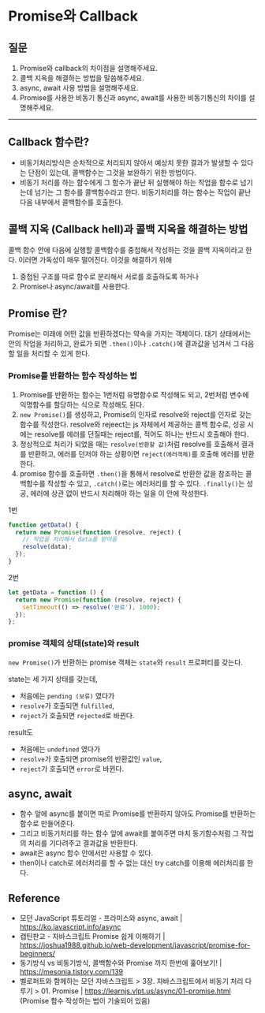 # Promise와 Callback

## 질문

1. Promise와 callback의 차이점을 설명해주세요.
2. 콜백 지옥을 해결하는 방법을 말씀해주세요.
3. async, await 사용 방법을 설명해주세요.
4. Promise를 사용한 비동기 통신과 async, await를 사용한 비동기통신의 차이를 설명해주세요.

---

## Callback 함수란?

- 비동기처리방식은 순차적으로 처리되지 않아서 예상치 못한 결과가 발생할 수 있다는 단점이 있는데, 콜백함수는 그것을 보완하기 위한 방법이다.
- 비동기 처리를 하는 함수에게 그 함수가 끝난 뒤 실행해야 하는 작업을 함수로 넘기는데 넘기는 그 함수를 콜백함수라고 한다. 비동기처리를 하는 함수는 작업이 끝난 다음 내부에서 콜백함수를 호출한다.

## 콜백 지옥 (Callback hell)과 콜백 지옥을 해결하는 방법

콜백 함수 안에 다음에 실행할 콜백함수를 중첩해서 작성하는 것을 콜백 지옥이라고 한다.
이러면 가독성이 매우 떨어진다.
이것을 해결하기 위해

1. 중첩된 구조를 따로 함수로 분리해서 서로를 호출하도록 하거나
2. Promise나 async/await를 사용한다.

## Promise 란?

Promise는 미래에 어떤 값을 반환하겠다는 약속을 가지는 객체이다. 대기 상태에서는 안의 작업을 처리하고, 완료가 되면 `.then()`이나 `.catch()`에 결과값을 넘겨서 그 다음 할 일을 처리할 수 있게 한다.

### Promise를 반환하는 함수 작성하는 법

1. Promise를 반환하는 함수는 1번처럼 유명함수로 작성해도 되고, 2번처럼 변수에 익명함수를 할당하는 식으로 작성해도 된다.
2. `new Promise()`를 생성하고, Promise의 인자로 resolve와 reject를 인자로 갖는 함수를 작성한다. resolve와 rejeect는 js 자체에서 제공하는 콜백 함수로, 성공 시에는 resolve를 에러를 던질때는 reject를, 적어도 하나는 반드시 호출해야 한다.
3. 정상적으로 처리가 되었을 때는 `resolve(반환할 값)`처럼 resolve를 호출해서 결과를 반환하고, 에러를 던저야 하는 상황이면 `reject(에러객체)`를 호출해 에러를 반환한다.
4. promise 함수를 호출하면 `.then()`을 통해서 resolve로 반환한 값을 참조하는 콜백함수를 작성할 수 있고, `.catch()`로는 에러처리를 할 수 있다. `.finally()`는 성공, 에러에 상관 없이 반드시 처리해야 하는 일을 이 안에 작성한다.

1번

```js
function getData() {
  return new Promise(function (resolve, reject) {
    // 작업을 처리해서 data를 받아옴
    resolve(data);
  });
}
```

2번

```js
let getData = function () {
  return new Promise(function (resolve, reject) {
    setTimeout(() => resolve('완료'), 1000);
  });
};
```

### promise 객체의 상태(state)와 result

`new Promise()`가 반환하는 promise 객체는 `state`와 `result` 프로퍼티를 갖는다.

state는 세 가지 상태를 갖는데,

- 처음에는 `pending (보류)` 였다가
- `resolve`가 호출되면 `fulfilled`,
- `reject`가 호출되면 `rejected`로 바뀐다.

result도

- 처음에는 `undefined` 였다가
- `resolve`가 호출되면 promise의 반환값인 `value`,
- `reject`가 호출되면 `error`로 바뀐다.

## async, await

- 함수 앞에 async를 붙이면 따로 Promise를 반환하지 않아도 Promise를 반환하는 함수로 만들어준다.
- 그리고 비동기처리를 하는 함수 앞에 await를 붙여주면 마치 동기함수처럼 그 작업의 처리를 기다려주고 결과값을 반환한다.
- await은 async 함수 안에서만 사용할 수 있다.
- then이나 catch로 에러처리를 할 수 없는 대신 try catch를 이용해 에러처리를 한다.

## Reference

- 모던 JavaScript 튜토리얼 - 프라미스와 async, await | https://ko.javascript.info/async
- 캡틴판교 - 자바스크립트 Promise 쉽게 이해하기 | https://joshua1988.github.io/web-development/javascript/promise-for-beginners/
- 동기방식 vs 비동기방식, 콜백함수와 Promise 까지 한번에 훑어보기! | https://mesonia.tistory.com/139
- 벨로퍼트와 함께하는 모던 자바스크립트 > 3장. 자바스크립트에서 비동기 처리 다루기 > 01. Promise | https://learnjs.vlpt.us/async/01-promise.html (Promise 함수 작성하는 법이 기술되어 있음)
